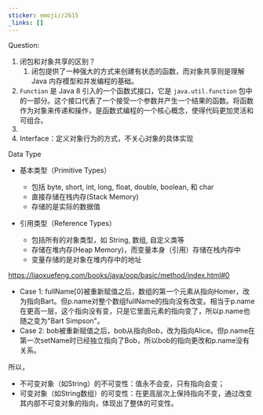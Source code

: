 ```yaml
---
sticker: emoji//2615
_links: []
---
```

Question:
1. 闭包和对象共享的区别？
	1. 闭包提供了一种强大的方式来创建有状态的函数，而对象共享则是理解 Java 内存模型和并发编程的基础。
2. `Function` 是 Java 8 引入的一个函数式接口，它是 `java.util.function` 包中的一部分。这个接口代表了一个接受一个参数并产生一个结果的函数。将函数作为对象来传递和操作，是函数式编程的一个核心概念，使得代码更加灵活和可组合。
3. 
4. Interface：定义对象行为的方式，不关心对象的具体实现


Data Type
- 基本类型（Primitive Types）
	- 包括 byte, short, int, long, float, double, boolean, 和 char
	- 直接存储在栈内存(Stack Memory)
	- 存储的是实际的数据值

- 引用类型（Reference Types）
	- 包括所有的对象类型，如 String, 数组, 自定义类等
	- 存储在堆内存(Heap Memory)，而变量本身（引用）存储在栈内存中
	- 变量存储的是对象在堆内存中的地址


https://liaoxuefeng.com/books/java/oop/basic/method/index.html#0
- Case 1: fullName[0]被重新赋值之后，数组的第一个元素从指向Homer，改为指向Bart。但p.name对整个数组fullName的指向没有改变。相当于p.name在更高一层，这个指向没有变，只是它里面元素的指向变了，所以p.name也随之变为"Bart Simpson"。
- Case 2: bob被重新赋值之后，bob从指向Bob，改为指向Alice。但p.name在第一次setName时已经独立指向了Bob，所以bob的指向更改和p.name没有关系。

所以，
- 不可变对象（如String）的不可变性：值永不会变，只有指向会变；
- 可变对象（如String数组）的可变性：在更高层次上保持指向不变，通过改变其内部不可变对象的指向，体现出了整体的可变性。